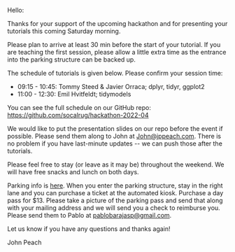 Hello:

Thanks for your support of the upcoming hackathon and for presenting your tutorials this coming Saturday morning.

Please plan to arrive at least 30 min before the start of your tutorial. If you are teaching the first session, please allow a little extra time as the entrance into the parking structure can be backed up.

The schedule of tutorials is given below. Please confirm your session time:

* 09:15 - 10:45: Tommy Steed & Javier Orraca; dplyr, tidyr, ggplot2
* 11:00 - 12:30: Emil Hvitfeldt; tidymodels

You can see the full schedule on our GitHub repo: https://github.com/socalrug/hackathon-2022-04

We would like to put the presentation slides on our repo before the event if possible.  Please send them along to John at John@jppeach.com.  There is no problem if you have last-minute updates -- we can push those after the tutorials.

Please feel free to stay (or leave as it may be) throughout the weekend. We will have free snacks and lunch on both days.

Parking info is [here](https://github.com/socalrug/hackathon-2022-04/blob/master/parking/Parking%20and%20Building%20Location.pdf). When you enter the parking structure, stay in the right lane and you can purchase a ticket at the automated kiosk. Purchase a day pass for $13. Please take a picture of the parking pass and send that along with your mailing address and we will send you a check to reimburse you. Please send them to Pablo at pablobarajasp@gmail.com.

Let us know if you have any questions and thanks again!

John Peach
